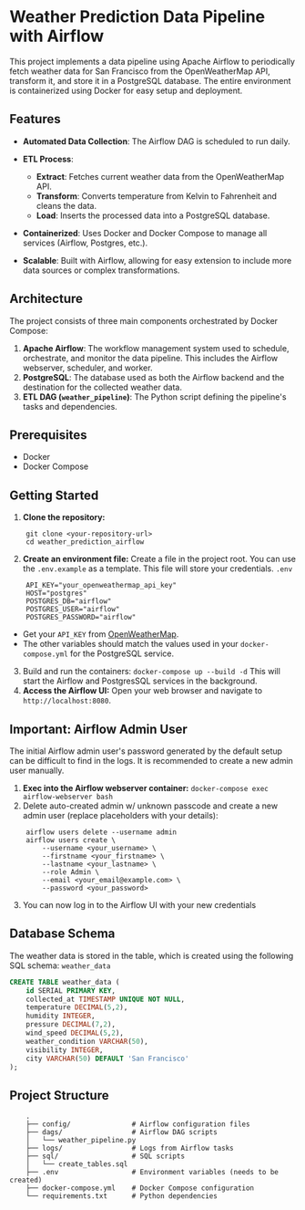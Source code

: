 # Weather Prediction Data Pipeline with Airflow
This project implements a data pipeline using Apache Airflow to periodically fetch weather data for San Francisco from the OpenWeatherMap API, transform it, and store it in a PostgreSQL database. The entire environment is containerized using Docker for easy setup and deployment.
## Features
- **Automated Data Collection**: The Airflow DAG is scheduled to run daily.
- **ETL Process**:
    - **Extract**: Fetches current weather data from the OpenWeatherMap API.
    - **Transform**: Converts temperature from Kelvin to Fahrenheit and cleans the data.
    - **Load**: Inserts the processed data into a PostgreSQL database.

- **Containerized**: Uses Docker and Docker Compose to manage all services (Airflow, Postgres, etc.).
- **Scalable**: Built with Airflow, allowing for easy extension to include more data sources or complex transformations.

## Architecture
The project consists of three main components orchestrated by Docker Compose:
1. **Apache Airflow**: The workflow management system used to schedule, orchestrate, and monitor the data pipeline. This includes the Airflow webserver, scheduler, and worker.
2. **PostgreSQL**: The database used as both the Airflow backend and the destination for the collected weather data.
3. **ETL DAG (`weather_pipeline`)**: The Python script defining the pipeline's tasks and dependencies.

## Prerequisites
- Docker
- Docker Compose

## Getting Started
1. **Clone the repository:**
```shell
    git clone <your-repository-url>
    cd weather_prediction_airflow
```
2. **Create an environment file:** Create a file in the project root. You can use the `.env.example` as a template. This file will store your credentials. `.env`
```  
    API_KEY="your_openweathermap_api_key"
    HOST="postgres"
    POSTGRES_DB="airflow"
    POSTGRES_USER="airflow"
    POSTGRES_PASSWORD="airflow"
```
- Get your `API_KEY` from [OpenWeatherMap](https://openweathermap.org/api).
- The other variables should match the values used in your `docker-compose.yml` for the PostgreSQL service.
3. Build and run the containers:
`
    docker-compose up --build -d
`
This will start the Airflow and PostgresSQL services in the background.
4. **Access the Airflow UI:** Open your web browser and navigate to `http://localhost:8080`.

## Important: Airflow Admin User
The initial Airflow admin user's password generated by the default setup can be difficult to find in the logs. It is recommended to create a new admin user manually.
1. **Exec into the Airflow webserver container:**
`
    docker-compose exec airflow-webserver bash
`
2. Delete auto-created admin w/ unknown passcode and create a new admin user (replace placeholders with your details):
```shell
    airflow users delete --username admin
    airflow users create \
        --username <your_username> \
        --firstname <your_firstname> \
        --lastname <your_lastname> \
        --role Admin \
        --email <your_email@example.com> \
        --password <your_password>
```
3. You can now log in to the Airflow UI with your new credentials

## Database Schema
The weather data is stored in the table, which is created using the following SQL schema: `weather_data`
```sql
CREATE TABLE weather_data (
    id SERIAL PRIMARY KEY,
    collected_at TIMESTAMP UNIQUE NOT NULL,
    temperature DECIMAL(5,2),
    humidity INTEGER,
    pressure DECIMAL(7,2),
    wind_speed DECIMAL(5,2),
    weather_condition VARCHAR(50),
    visibility INTEGER,
    city VARCHAR(50) DEFAULT 'San Francisco'
);
```

## Project Structure
```
    .
    ├── config/               # Airflow configuration files
    ├── dags/                 # Airflow DAG scripts
    │   └── weather_pipeline.py
    ├── logs/                 # Logs from Airflow tasks
    ├── sql/                  # SQL scripts
    │   └── create_tables.sql
    ├── .env                  # Environment variables (needs to be created)
    ├── docker-compose.yml    # Docker Compose configuration
    └── requirements.txt      # Python dependencies
```

